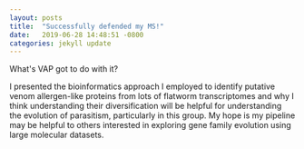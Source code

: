 ```yaml
---
layout: posts
title:  "Successfully defended my MS!"
date:   2019-06-28 14:48:51 -0800
categories: jekyll update
---
```

What's VAP got to do with it?

I presented the bioinformatics approach I employed to identify putative venom allergen-like proteins from lots of flatworm transcriptomes and why I think understanding their diversification will be helpful for understanding the evolution of parasitism, particularly in this group.  My hope is my pipeline may be helpful to others interested in exploring gene family evolution using large molecular datasets.